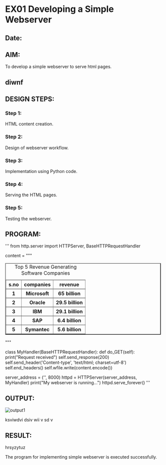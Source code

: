 # EX01 Developing a Simple Webserver
## Date:

## AIM:
To develop a simple webserver to serve html pages.
## diwnf

## DESIGN STEPS:
### Step 1: 
HTML content creation.

### Step 2:
Design of webserver workflow.

### Step 3:
Implementation using Python code.

### Step 4:
Serving the HTML pages.

### Step 5:
Testing the webserver.

## PROGRAM:
'''
from http.server import HTTPServer, BaseHTTPRequestHandler

content = """
<html>
<head>
    <title>Top 5 software companies</title>
</head>
<body>
    <table border="2" cellspacing="10" cellpadding="6">
        <caption>Top 5 Revenue Generating Software Companies</caption>
        <tr>
            <th>s.no</th>
            <th>companies</th>
            <th>revenue</th>
        </tr>
        <tr>
            <th>1</th>
            <th>Microsoft</th>
            <th>65 billion</th>
        </tr>
        <tr>
            <th>2</th>
            <th>Oracle</th>
            <th>29.5 billion</th>
        </tr>
        <tr>
            <th>3</th>
            <th>IBM</th>
            <th>29.1 billion</th>
        </tr>
        <tr>
            <th>4</th>
            <th>SAP</th>
            <th>6.4 billion</th>
        </tr>
        <tr>
            <th>5</th>
            <th>Symantec</th>
            <th>5.6 billion</th>
        </tr>
    </table>
</body>
</html>
"""

class MyHandler(BaseHTTPRequestHandler):
    def do_GET(self):
        print("Request received")
        self.send_response(200)
        self.send_header('Content-type', 'text/html; charset=utf-8')
        self.end_headers()
        self.wfile.write(content.encode())

server_address = ('', 8000)
httpd = HTTPServer(server_address, MyHandler)
print("My webserver is running...")
httpd.serve_forever()
'''








## OUTPUT:
![output1](https://github.com/dinesh2068/simplewebserver/assets/151390189/79b493d7-5d7b-488b-9e01-af031edbf216)



ksviwdvi
dsiv wii v
sd v

## RESULT:
hrsyzytuz

The program for implementing simple webserver is executed successfully.
